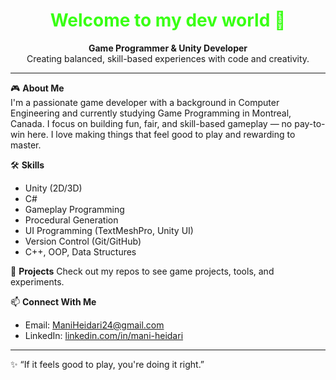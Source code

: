 <h1 align="center" style="color:#39ff14;">Welcome to my dev world 👾</h1>

<p align="center">
  <b>Game Programmer & Unity Developer</b><br>
  Creating balanced, skill-based experiences with code and creativity.
</p>

---

🎮 **About Me**  
I'm a passionate game developer with a background in Computer Engineering and currently studying Game Programming in Montreal, Canada. I focus on building fun, fair, and skill-based gameplay — no pay-to-win here. I love making things that feel good to play and rewarding to master.

🛠 **Skills**
- Unity (2D/3D)
- C#
- Gameplay Programming
- Procedural Generation
- UI Programming (TextMeshPro, Unity UI)
- Version Control (Git/GitHub)
- C++, OOP, Data Structures

📂 **Projects**
Check out my repos to see game projects, tools, and experiments.

📫 **Connect With Me**
- Email: ManiHeidari24@gmail.com  
- LinkedIn: [linkedin.com/in/mani-heidari](https://www.linkedin.com/in/mani-heidari)

---

✨ “If it feels good to play, you're doing it right.”
